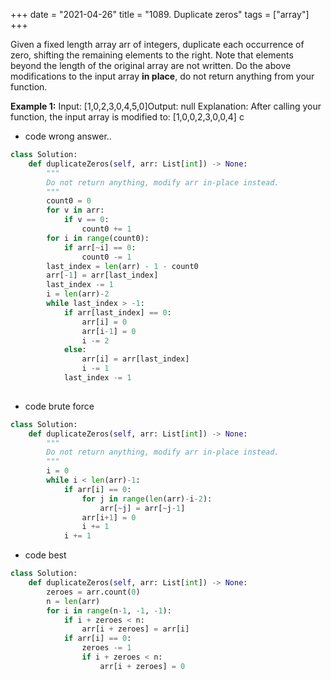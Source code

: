 +++ 
date = "2021-04-26"
title = "1089. Duplicate zeros"
tags = ["array"]
+++

Given a fixed length array arr of integers, duplicate each occurrence of zero, shifting the remaining elements to the right.
Note that elements beyond the length of the original array are not written.
Do the above modifications to the input array **in place**, do not return anything from your function.
 
**Example 1:**
Input: [1,0,2,3,0,4,5,0]Output: null Explanation: After calling your function, the input array is modified to: [1,0,0,2,3,0,0,4]
c
- code wrong answer..
```py
class Solution:
    def duplicateZeros(self, arr: List[int]) -> None:
        """
        Do not return anything, modify arr in-place instead.
        """
        count0 = 0
        for v in arr:
            if v == 0:
                count0 += 1
        for i in range(count0):
            if arr[~i] == 0:
                count0 -= 1
        last_index = len(arr) - 1 - count0
        arr[-1] = arr[last_index]
        last_index -= 1
        i = len(arr)-2
        while last_index > -1:
            if arr[last_index] == 0:
                arr[i] = 0
                arr[i-1] = 0
                i -= 2
            else:
                arr[i] = arr[last_index]
                i -= 1
            last_index -= 1
        

```
- code brute force
```py
class Solution:
    def duplicateZeros(self, arr: List[int]) -> None:
        """
        Do not return anything, modify arr in-place instead.
        """
        i = 0
        while i < len(arr)-1:
            if arr[i] == 0:
                for j in range(len(arr)-i-2):
                    arr[~j] = arr[~j-1]
                arr[i+1] = 0
                i += 1
            i += 1

```
- code best
```py
class Solution:
    def duplicateZeros(self, arr: List[int]) -> None:
        zeroes = arr.count(0)
        n = len(arr)
        for i in range(n-1, -1, -1):
            if i + zeroes < n:
                arr[i + zeroes] = arr[i]
            if arr[i] == 0: 
                zeroes -= 1
                if i + zeroes < n:
                    arr[i + zeroes] = 0

```
